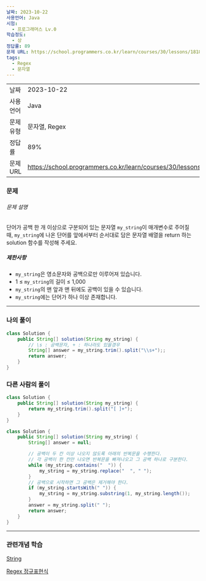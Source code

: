 ```yaml
---
날짜: 2023-10-22
사용언어: Java
시험:
  - 프로그래머스 Lv.0
학습정도:
  - 상
정답률: 89
문제 URL: https://school.programmers.co.kr/learn/courses/30/lessons/181868
tags:
  - Regex
  - 문자열
---
```

|        |                                                                  |
| ------ | ---------------------------------------------------------------- |
| 날짜     | 2023-10-22                                                       |
| 사용 언어  | Java                                                             |
| 문제 유형  | 문자열, Regex                                                       |
| 정답률    | 89%                                                              |
| 문제 URL | https://school.programmers.co.kr/learn/courses/30/lessons/181868 |

### 문제

###### 문제 설명

단어가 공백 한 개 이상으로 구분되어 있는 문자열 `my_string`이 매개변수로 주어질 때, `my_string`에 나온 단어를 앞에서부터 순서대로 담은 문자열 배열을 return 하는 solution 함수를 작성해 주세요.

##### 제한사항

- `my_string`은 영소문자와 공백으로만 이루어져 있습니다.
- 1 ≤ `my_string`의 길이 ≤ 1,000
- `my_string`의 맨 앞과 맨 뒤에도 공백이 있을 수 있습니다.
- `my_string`에는 단어가 하나 이상 존재합니다.

---

### 나의 풀이

```java
class Solution {
    public String[] solution(String my_string) {      
        // \s : 공백문자, + : 하나라도 있을경우
        String[] answer = my_string.trim().split("\\s+");;
        return answer;
    }
}
```

### 다른 사람의 풀이

```java
class Solution {
    public String[] solution(String my_string) {
        return my_string.trim().split("[ ]+");
    }
}
```

``` Java
class Solution {
    public String[] solution(String my_string) {
        String[] answer = null;

        // 공백이 두 칸 이상 나오지 않도록 아래의 반복문을 수행한다.
        // 각 공백이 한 칸만 나오면 반복문을 빠져나오고 그 공백 하나로 구분한다.
        while (my_string.contains("  ")) {
            my_string = my_string.replace("  ", " ");
        }
        // 공백으로 시작하면 그 공백은 제거해야 한다.
        if (my_string.startsWith(" ")) {
            my_string = my_string.substring(1, my_string.length());
        }
        answer = my_string.split(" ");
        return answer;
    }
}
```

---
### 관련개념 학습

[String](String.md)

[Regex 정규표현식](Summary/Regex%20정규표현식.md)